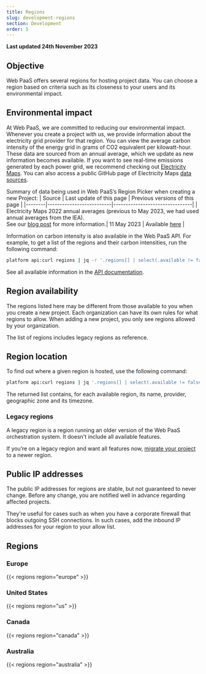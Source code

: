 ```yaml
---
title: Regions
slug: development-regions
section: Development
order: 5
---
```


**Last updated 24th November 2023**



## Objective  

Web PaaS offers several regions for hosting project data.
You can choose a region based on criteria such as its closeness to your users and its environmental impact.

## Environmental impact

At Web PaaS, we are committed to reducing our environmental impact. Whenever you create a project with us, we provide information about the electricity grid provider for that region. You can view the average carbon intensity of the energy grid in grams of CO2 equivalent per kilowatt-hour. 
These data are sourced from an annual average, which we update as new information becomes available. If you want to see real-time emissions generated by each power grid, we recommend checking out [Electricity Maps](https://app.electricitymap.org/map). You can also access a public GitHub page of Electricity Maps [data sources](../../https:/https:-/github.com/electricitymap/electricitymap-contrib/blob/master/DATA_SOURCES). 

Summary of data being used in Web PaaS’s Region Picker when creating a new Project:
| Source | Last update of this page | Previous versions of this page |
|--------|--------------------------|--------------------------------|
| Electricity Maps 2022 annual averages (previous to May 2023, we had used annual averages from the IEA). <BR> See our [blog post](https://platform.sh/blog/platformsh-is-now-using-annual-carbon-intensities-from-electricity-maps/) for more information.| 11 May 2023 | Available [here](../../https:/https:-/github.com/platformsh/platformsh-docs/commits/main/docs/src/development/regions) |

Information on carbon intensity is also available in the Web PaaS API.
For example, to get a list of the regions and their carbon intensities, run the following command:

```bash
platform api:curl regions | jq -r '.regions[] | select(.available != false) | .label + ": " + .environmental_impact.carbon_intensity'
```

See all available information in the [API documentation](https://api.platform.sh/docs/#tag/Regions).

## Region availability

The regions listed here may be different from those available to you when you create a new project.
Each organization can have its own rules for what regions to allow.
When adding a new project, you only see regions allowed by your organization.

The list of regions includes legacy regions as reference.

## Region location

To find out where a given region is hosted, use the following command:

``` bash
platform api:curl regions | jq '.regions[] | select(.available != false)  | .id + ": " + .provider.name + " - " + .zone + " - " + .timezone' | sort
```

The returned list contains, for each available region, its name, provider, geographic zone and its timezone.

### Legacy regions

A legacy region is a region running an older version of the Web PaaS orchestration system.
It doesn't include all available features.

If you’re on a legacy region and want all features now,
[migrate your project](../development-projects/region-migration) to a newer region.

## Public IP addresses

The public IP addresses for regions are stable, but not guaranteed to never change.
Before any change, you are notified well in advance regarding affected projects.

They're useful for cases such as when you have a corporate firewall that blocks outgoing SSH connections.
In such cases, add the inbound IP addresses for your region to your allow list.

## Regions

### Europe

{{< regions region="europe" >}}

### United States

{{< regions region="us" >}}

### Canada

{{< regions region="canada" >}}

### Australia

{{< regions region="australia" >}}
